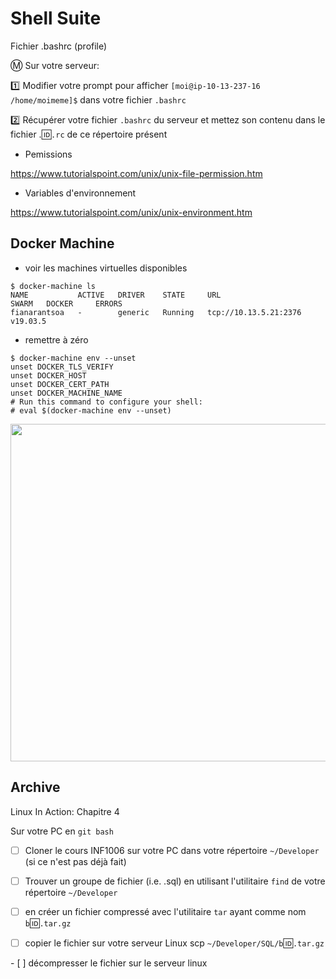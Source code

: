 # Shell Suite

Fichier .bashrc (profile)

:m: Sur votre serveur:

:one: Modifier votre prompt pour afficher `[moi@ip-10-13-237-16 /home/moimeme]$` dans votre fichier `.bashrc`

:two: Récupérer votre fichier `.bashrc` du serveur et mettez son contenu dans le fichier .:id:`.rc` de ce répertoire présent


* Pemissions

https://www.tutorialspoint.com/unix/unix-file-permission.htm

* Variables d'environnement

https://www.tutorialspoint.com/unix/unix-environment.htm

## Docker Machine

* voir les machines virtuelles disponibles

```
$ docker-machine ls
NAME           ACTIVE   DRIVER    STATE     URL                     SWARM   DOCKER     ERRORS
fianarantsoa   -        generic   Running   tcp://10.13.5.21:2376           v19.03.5   
```

* remettre à zéro

```
$ docker-machine env --unset
unset DOCKER_TLS_VERIFY
unset DOCKER_HOST
unset DOCKER_CERT_PATH
unset DOCKER_MACHINE_NAME
# Run this command to configure your shell: 
# eval $(docker-machine env --unset)
```

<image src="images/docker-engine.png" width="980" height="540"></image>

## Archive

Linux In Action: Chapitre 4

Sur votre PC en `git bash`

- [ ] Cloner le cours INF1006 sur votre PC dans votre répertoire `~/Developer` (si ce n'est pas déjà fait)

- [ ] Trouver un groupe de fichier (i.e. .sql) en utilisant l'utilitaire `find` de votre répertoire `~/Developer`

- [ ] en créer un fichier compressé avec l'utilitaire `tar` ayant comme nom `b`:id:`.tar.gz`

- [ ] copier le fichier sur votre serveur Linux scp `~/Developer/SQL/b`:id:`.tar.gz` 

- [ ] décompresser le fichier sur le serveur linux
